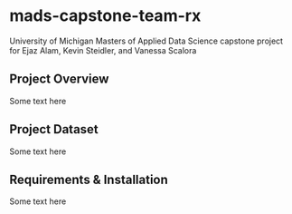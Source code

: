 # mads-capstone-team-rx
University of Michigan Masters of Applied Data Science capstone project for Ejaz Alam, Kevin Steidler, and Vanessa Scalora

## Project Overview
Some text here

## Project Dataset
Some text here

## Requirements & Installation
Some text here
